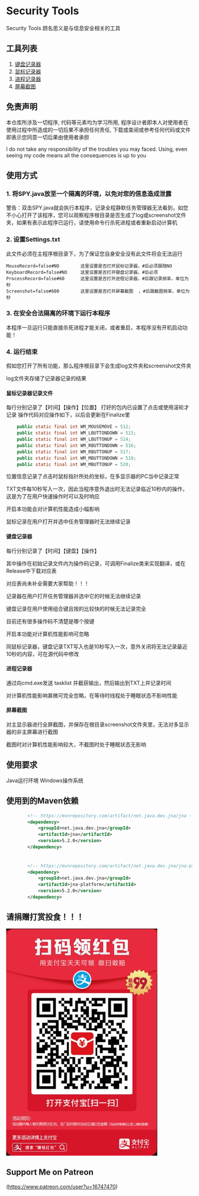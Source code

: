 # Security Tools

Security Tools 顾名思义是与信息安全相关的工具

## 工具列表
1. [键盘记录器](https://github.com/50Death/Security-Tools/blob/master/SecurityTools/src/main/java/com/lyc/security/recorder/KeyboardRecord.java)
2. [鼠标记录器](https://github.com/50Death/Security-Tools/blob/master/SecurityTools/src/main/java/com/lyc/security/recorder/MouseRecord.java)
3. [进程记录器](https://github.com/50Death/Security-Tools/blob/master/SecurityTools/src/main/java/com/lyc/security/recorder/ProcessRecord.java)
4. [屏幕截图](https://github.com/50Death/Security-Tools/blob/master/SecurityTools/src/main/java/com/lyc/security/recorder/Screenshot.java)

## 免责声明
本仓库所涉及一切程序, 代码等元素均为学习所用, 程序设计者即本人对使用者在使用过程中所造成的一切后果不承担任何责任, 下载或查阅或参考任何代码或文件即表示您同意一切后果由使用者承担

I do not take any responsibility of the troubles you may faced. Using, even seeing my code means all the consequences is up to you

## 使用方式
### 1. 将SPY.java放至一个隔离的环境，以免对您的信息造成泄露
警告：双击SPY.java就会执行本程序，记录全程静默任务管理器无法看到，如您不小心打开了该程序，您可以观察程序根目录是否生成了log或screenshot文件夹，如果有表示此程序已运行，请使用命令行杀死进程或者重新启动计算机
### 2. 设置Settings.txt
此文件必须在主程序根目录下，为了保证您自身安全没有此文件将会无法运行
```
MouseRecord=false#NO        这里设置是否打开鼠标记录器，#后必须跟随NO
KeyboardRecord=false#NO     这里设置是否打开键盘记录器，#后必须
ProcessRecord=false#60      这里设置是否打开进程记录器，#后跟记录频率，单位为秒
Screenshot=false#600        这里设置是否打开屏幕截图  ，#后跟截图频率，单位为秒
```
### 3. 在安全合法隔离的环境下运行本程序
本程序一旦运行只能直接杀死进程才能关闭，或者重启，本程序没有开机启动功能！

### 4. 运行结束
假如您打开了所有功能，那么程序根目录下会生成log文件夹和screenshot文件夹

log文件夹存储了记录器记录的结果

#### 鼠标记录器记录文件
每行分别记录了【时间】【操作】【位置】
打好的包内已设置了点击或使用滚轮才记录
操作代码对应操作如下，以后会更新在Finalize里
```java
    public static final int WM_MOUSEMOVE = 512;
    public static final int WM_LBUTTONDOWN = 513;
    public static final int WM_LBUTTONUP = 514;
    public static final int WM_RBUTTONDOWN = 516;
    public static final int WM_RBUTTONUP = 517;
    public static final int WM_MBUTTONDOWN = 519;
    public static final int WM_MBUTTONUP = 520;
```
位置信息记录了点击时鼠标指针所处的坐标，在多显示器的PC当中记录正常

TXT文件每10秒写入一次，因此当程序意外退出时无法记录临近10秒内的操作，这是为了在用户快速操作时可以及时响应

开启本功能会对计算机性能造成小幅影响

鼠标记录在用户打开并选中任务管理器时无法继续记录

#### 键盘记录器
每行分别记录了【时间】【键盘】【操作】

其中操作在初始记录文件内为操作码记录，可调用Finalize类来实现翻译，或在Release中下载对应表

对应表尚未补全需要大家帮助！！！

记录器在用户打开任务管理器并选中它的时候无法继续记录

键盘记录在用户使用组合键且按的比较快的时候无法记录完全

目前还有很多操作码不清楚是哪个按键

开启本功能对计算机性能影响可忽略

同鼠标记录器，键盘记录TXT写入也是10秒写入一次，意外关闭将无法记录最近10秒的内容，可在源代码中修改

#### 进程记录器
通过向cmd.exe发送 tasklist 并截获输出，然后输出到TXT上并记录时间

对计算机性能影响甚微可完全忽略，在等待时线程处于睡眠状态不影响性能

#### 屏幕截图
对主显示器进行全屏截图，并保存在根目录screenshot文件夹里，无法对多显示器的非主屏幕进行截图

截图时对计算机性能影响较大，不截图时处于睡眠状态无影响

## 使用要求
Java运行环境
Windows操作系统

## 使用到的Maven依赖
```xml
        <!-- https://mvnrepository.com/artifact/net.java.dev.jna/jna -->
        <dependency>
            <groupId>net.java.dev.jna</groupId>
            <artifactId>jna</artifactId>
            <version>5.2.0</version>
        </dependency>


        <!-- https://mvnrepository.com/artifact/net.java.dev.jna/jna-platform -->
        <dependency>
            <groupId>net.java.dev.jna</groupId>
            <artifactId>jna-platform</artifactId>
            <version>5.2.0</version>
        </dependency>
```
## 请捐赠打赏投食！！！
![图片加载失败](https://github.com/50Death/CipheredSocketChat/blob/master/Pictures/%E6%94%AF%E4%BB%98%E5%AE%9D%E7%BA%A2%E5%8C%85.jpg)

## Support Me on Patreon
(https://www.patreon.com/user?u=16747470)
